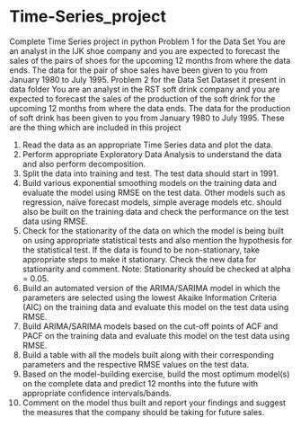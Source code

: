 # Time-Series_project
Complete Time Series project in python
Problem 1 for the Data Set 
You are an analyst in the IJK shoe company and you are expected to forecast the sales of the pairs of shoes for the upcoming 12 months from where the data ends. The data for the pair of shoe sales have been given to you from January 1980 to July 1995.
Problem 2 for the Data Set
Dataset it present in data folder 
You are an analyst in the RST soft drink company and you are expected to forecast the sales of the production of the soft drink for the upcoming 12 months from where the data ends. The data for the production of soft drink has been given to you from January 1980 to July 1995.
These are the thing which are included in this project
1.	Read the data as an appropriate Time Series data and plot the data.
2.	Perform appropriate Exploratory Data Analysis to understand the data and also perform decomposition.
3.	Split the data into training and test. The test data should start in 1991.
4.	Build various exponential smoothing models on the training data and evaluate the model using RMSE on the test data.
Other models such as regression, naïve forecast models, simple average models etc. should also be built on the training data and check the performance on the test data using RMSE.
5.	Check for the stationarity of the data on which the model is being built on using appropriate statistical tests and also mention the hypothesis for the statistical test. If the data is found to be non-stationary, take appropriate steps to make it stationary. Check the new data for stationarity and comment.
Note: Stationarity should be checked at alpha = 0.05.
6.	Build an automated version of the ARIMA/SARIMA model in which the parameters are selected using the lowest Akaike Information Criteria (AIC) on the training data and evaluate this model on the test data using RMSE.
7.	Build ARIMA/SARIMA models based on the cut-off points of ACF and PACF on the training data and evaluate this model on the test data using RMSE.
8.	Build a table with all the models built along with their corresponding parameters and the respective RMSE values on the test data.
9.	Based on the model-building exercise, build the most optimum model(s) on the complete data and predict 12 months into the future with appropriate confidence intervals/bands.
10.	Comment on the model thus built and report your findings and suggest the measures that the company should be taking for future sales.

